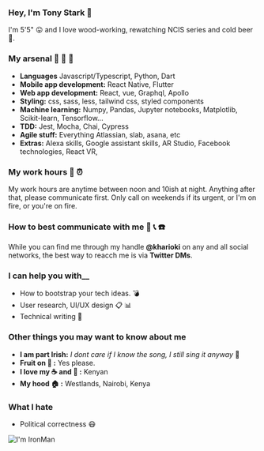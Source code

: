 ### Hey, I'm Tony Stark :speech_balloon: 
I'm 5'5" :stuck_out_tongue: and I love wood-working, rewatching NCIS series and cold beer :beer:.

### My arsenal :wrench: :hammer: :nut_and_bolt:
* **Languages** Javascript/Typescript, Python, Dart 
* **Mobile app development:** React Native, Flutter
* **Web app development:** React, vue, Graphql, Apollo 
* **Styling:** css, sass, less, tailwind css, styled components
* **Machine learning:** Numpy, Pandas, Jupyter notebooks, Matplotlib, Scikit-learn, Tensorflow...
* **TDD:** Jest, Mocha, Chai, Cypress
* **Agile stuff:** Everything Atlassian, slab, asana, etc
* **Extras:** Alexa skills,  Google assistant skills, AR Studio, Facebook technologies, React VR, 

### My work hours :calendar: :alarm_clock:
My work hours are anytime between noon and 10ish at night. Anything after that, please communicate first. Only call on weekends if its urgent, or I'm on fire, or you're on fire.

### How to best communicate with me :satellite: :telephone_receiver: :phone:
While you can find me through my handle **@kharioki** on any and all social networks, the best way to reacch me is via **Twitter DMs**.

### I can help you with__
* How to bootstrap your tech ideas. :bomb:
* User research, UI/UX design :clipboard: :bar_chart:
* Technical writing :memo:

### Other things you may want to know about me
* **I am part Irish:** *I dont care if I know the song, I still sing it anyway* :microphone:
* **Fruit on :pizza: :** Yes please. 
* **I love my :coffee: and :tea: :** Kenyan
* **My hood :house: :** Westlands, Nairobi, Kenya

### What I hate
* Political correctness :mask:


![I'm IronMan](https://media.giphy.com/media/rlsHtd2YC8k0g/giphy.gif)

